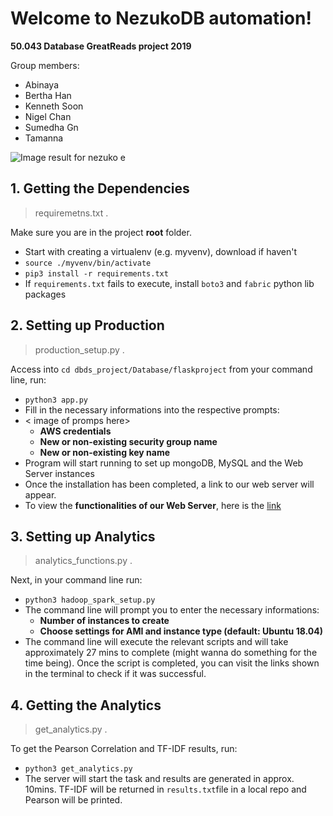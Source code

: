 ﻿# Welcome to NezukoDB automation!
 **50.043 Database GreatReads project 2019**

Group members:
-  Abinaya
- Bertha Han
- Kenneth Soon
- Nigel Chan
- Sumedha Gn
- Tamanna

![Image result for nezuko e](https://66.media.tumblr.com/2f02891eac278179c9812116a0a266be/3805e63377d89112-29/s640x960/60272d35ed9c61f889237de6f65bb1934a40eabd.jpg)

## 1. Getting the Dependencies
> requiremetns.txt .

Make sure you are in the project **root** folder. 
- Start with creating a virtualenv (e.g. myvenv), download if haven't
- `source ./myvenv/bin/activate`
- `pip3 install -r requirements.txt`
- If `requirements.txt` fails to execute, install `boto3` and `fabric` python lib packages
 

## 2. Setting up Production
> production_setup.py .

Access into `cd dbds_project/Database/flaskproject` from your command line, run:
- `python3 app.py`
- Fill in the necessary informations into the respective prompts:
- < image of promps here>
	-  **AWS credentials**
	- **New or non-existing security group name**
	- **New or non-existing key name**
- Program will start running to set up mongoDB, MySQL and the Web Server instances
- Once the installation has been completed, a link to our web server will appear.
- To view the **functionalities of our Web Server**, here is the [link](https://github.com/hello2508/Database.git)

## 3. Setting up Analytics 
> analytics_functions.py .

Next, in your command line run:
- `python3 hadoop_spark_setup.py`
- The command line will prompt you to enter the necessary informations:
	- **Number of instances to create**
	- **Choose settings for AMI and instance type (default: Ubuntu 18.04)**
- The command line will execute the relevant scripts and will take approximately 27 mins to complete (might wanna do something for the time being).
Once the script is completed,  you can visit the links shown in the terminal to check if it was successful.

## 4. Getting the Analytics
> get_analytics.py . 

To get the Pearson Correlation and TF-IDF results, run:
- `python3 get_analytics.py`
- The server will start the task and results are generated in approx. 10mins. TF-IDF will be returned in `results.txt`file in a local repo and Pearson will be printed.

